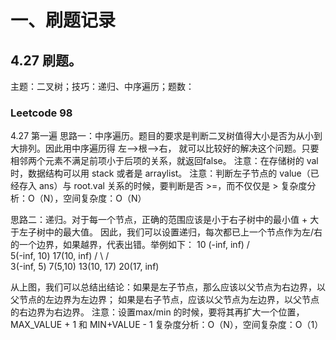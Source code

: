 # 一、刷题记录
## 4.27 刷题。
主题：二叉树；技巧：递归、中序遍历；题数：
### Leetcode 98
4.27 第一遍
思路一：中序遍历。题目的要求是判断二叉树值得大小是否为从小到大排列。因此用中序遍历得 左-->根-->右，
就可以比较好的解决这个问题。只要相邻两个元素不满足前项小于后项的关系，就返回false。
注意：在存储树的 val 时，数据结构可以用 stack 或者是 arraylist。
注意：判断左子节点的 value（已经存入 ans）与 root.val 关系的时候，要判断是否 >=，而不仅仅是 >
复杂度分析：O（N），空间复杂度：O（N）

思路二：递归。对于每一个节点，正确的范围应该是小于右子树中的最小值 + 大于左子树中的最大值。
因此，我们可以设置递归，每次都已上一个节点作为左/右的一个边界，如果越界，代表出错。举例如下：
             10 (-inf, inf)
             /            \
       5(-inf, 10)      17(10, inf)
        /     \             /       \
  3(-inf, 5)  7(5,10)  13(10, 17)   20(17, inf)

从上图，我们可以总结出结论：如果是左子节点，那么应该以父节点为右边界，以父节点的左边界为左边界；
如果是右子节点，应该以父节点为左边界，以父节点的右边界为右边界。
注意：设置max/min 的时候，要将其再扩大一个位置，MAX_VALUE + 1 和 MIN+VALUE - 1
复杂度分析：O（N），空间复杂度：O（1）
